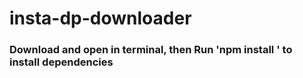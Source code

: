 # insta-dp-downloader
### Download and open in terminal, then Run 'npm install ' to install dependencies
